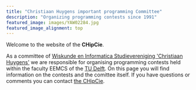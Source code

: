 ```yaml
---
title: "Christiaan Huygens important programming Committee"
description: "Organizing programming contests since 1991"
featured_image: images/YAW02284.jpg
featured_image_alignment: top
---
```

Welcome to the website of the **CHipCie**.

As a committee of [Wiskunde en Informatica Studievereniging 'Christiaan Huygens'](http://ch.tudelft.nl) we are responsible for organising programming contests held within the faculty EEMCS of the <a href="?page=links">TU Delft</a>. On this page you will find information on the contests and the comittee itself. If you have questions or comments you can contact [the CHipCie](/contact).
